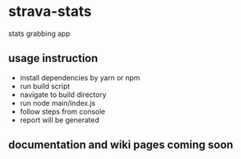 # strava-stats

stats grabbing app

## usage instruction

-  install dependencies by yarn or npm
-  run build script
-  navigate to build directory
-  run node main/index.js
-  follow steps from console
-  report will be generated


## documentation and wiki pages coming soon
